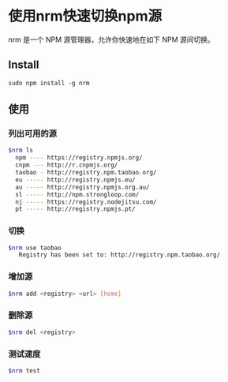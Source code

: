 # 使用nrm快速切换npm源

nrm 是一个 NPM 源管理器，允许你快速地在如下 NPM 源间切换。

## Install

```
sudo npm install -g nrm
```

## 使用

### 列出可用的源

```bash
$nrm ls
  npm ---- https://registry.npmjs.org/
  cnpm --- http://r.cnpmjs.org/
  taobao - http://registry.npm.taobao.org/
  eu ----- http://registry.npmjs.eu/
  au ----- http://registry.npmjs.org.au/
  sl ----- http://npm.strongloop.com/
  nj ----- https://registry.nodejitsu.com/
  pt ----- http://registry.npmjs.pt/
```

### 切换

```bash
$nrm use taobao
   Registry has been set to: http://registry.npm.taobao.org/
```

### 增加源

```bash
$nrm add <registry> <url> [home]
```

### 删除源

```bash
$nrm del <registry>
```

### 测试速度

```bash
$nrm test
```
